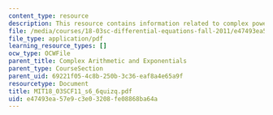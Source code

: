 ```yaml
---
content_type: resource
description: This resource contains information related to complex powers.
file: /media/courses/18-03sc-differential-equations-fall-2011/e47493ea57e9c3e03208fe08868ba64a_MIT18_03SCF11_s6_6quizq.pdf
file_type: application/pdf
learning_resource_types: []
ocw_type: OCWFile
parent_title: Complex Arithmetic and Exponentials
parent_type: CourseSection
parent_uid: 69221f05-4c8b-250b-3c36-eaf8a4e65a9f
resourcetype: Document
title: MIT18_03SCF11_s6_6quizq.pdf
uid: e47493ea-57e9-c3e0-3208-fe08868ba64a
---
```

